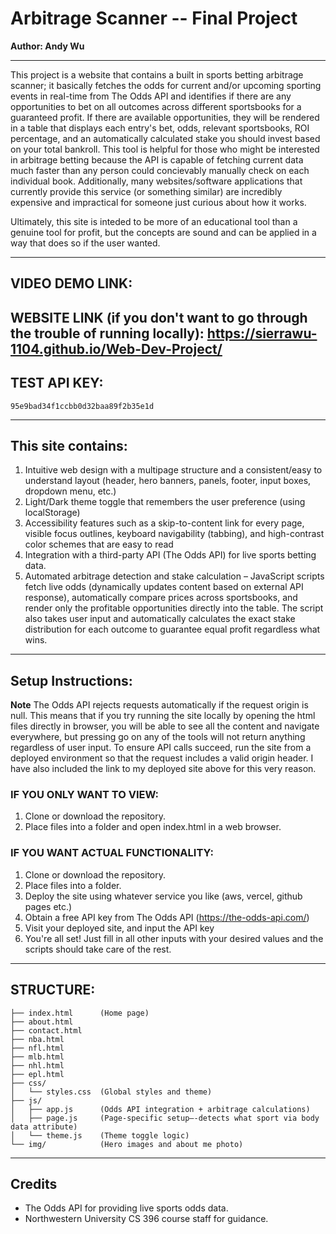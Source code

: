 # Arbitrage Scanner -- Final Project

**Author: Andy Wu**

---

This project is a website that contains a built in sports betting arbitrage scanner; it basically fetches the odds for current and/or upcoming sporting events in real-time from The Odds API and identifies if there are any opportunities to bet on all outcomes across different sportsbooks for a guaranteed profit. If there are available opportunities, they will be rendered in a table that displays each entry's bet, odds, relevant sportsbooks, ROI percentage, and an automatically calculated stake you should invest based on your total bankroll. This tool is helpful for those who might be interested in arbitrage betting because the API is capable of fetching current data much faster than any person could concievably manually check on each individual book. Additionally, many websites/software applications that currently provide this service (or something similar) are incredibly expensive and impractical for someone just curious about how it works.

Ultimately, this site is inteded to be more of an educational tool than a genuine tool for profit, but the concepts are sound and can be applied in a way that does so if the user wanted.  

---

## VIDEO DEMO LINK:

## WEBSITE LINK (if you don't want to go through the trouble of running locally): https://sierrawu-1104.github.io/Web-Dev-Project/

## TEST API KEY: 
`95e9bad34f1ccbb0d32baa89f2b35e1d`

---

## This site contains:

1. Intuitive web design with a multipage structure and a consistent/easy to understand layout (header, hero banners, panels, footer, input boxes, dropdown menu, etc.)
2. Light/Dark theme toggle that remembers the user preference (using localStorage)
3. Accessibility features such as a skip-to-content link for every page, visible focus outlines, keyboard navigability (tabbing), and high-contrast color schemes that are easy to read
4. Integration with a third-party API (The Odds API) for live sports betting data.
5. Automated arbitrage detection and stake calculation – JavaScript scripts fetch live odds (dynamically updates content based on external API response), automatically compare prices across sportsbooks, and render only the profitable opportunities directly into the table. The script also takes user input and automatically calculates the exact stake distribution for each outcome to guarantee equal profit regardless what wins.

---

## Setup Instructions:

**Note** The Odds API rejects requests automatically if the request origin is null. This means that if you try running the site locally by opening the html files directly in browser, you will be able to see all the content and navigate everywhere, but pressing go on any of the tools will not return anything regardless of user input. To ensure API calls succeed, run the site from a deployed environment so that the request includes a valid origin header. I have also included the link to my deployed site above for this very reason.


### IF YOU ONLY WANT TO VIEW:
1. Clone or download the repository.
2. Place files into a folder and open index.html in a web browser.

### IF YOU WANT ACTUAL FUNCTIONALITY:
1. Clone or download the repository.
2. Place files into a folder.
3. Deploy the site using whatever service you like (aws, vercel, github pages etc.)
4. Obtain a free API key from The Odds API (https://the-odds-api.com/)
5. Visit your deployed site, and input the API key
6. You're all set! Just fill in all other inputs with your desired values and the scripts should take care of the rest.

---

## STRUCTURE:

```
├── index.html      (Home page)
├── about.html
├── contact.html
├── nba.html
├── nfl.html
├── mlb.html
├── nhl.html
├── epl.html
├── css/
│   └── styles.css  (Global styles and theme)
├── js/
│   ├── app.js      (Odds API integration + arbitrage calculations)
│   ├── page.js     (Page-specific setup—-detects what sport via body data attribute)
│   └── theme.js    (Theme toggle logic)
└── img/            (Hero images and about me photo)
```

---

## Credits

- The Odds API for providing live sports odds data.
- Northwestern University CS 396 course staff for guidance.


